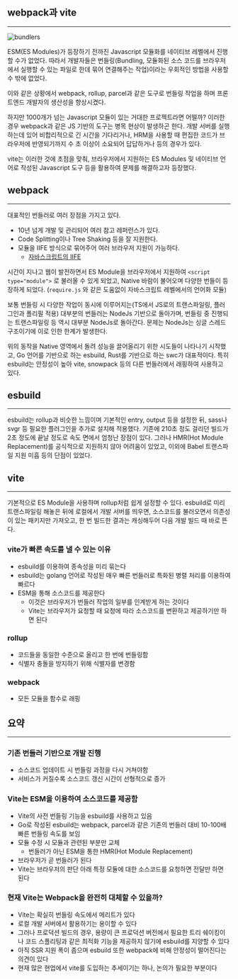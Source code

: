 ## webpack과 vite

---

![bundlers](https://github.com/zacinthepark/TIL/assets/86648892/80768dd6-b8c5-4d23-ad64-11768ebb75ff)

ESM(ES Modules)가 등장하기 전까진 Javascript 모듈화를 네이티브 레벨에서 진행할 수가 없었다. 따라서 개발자들은 번들링(Bundling, 모듈화된 소스 코드를 브라우저에서 실행할 수 있는 파일로 한데 묶어 연결해주는 작업)이라는 우회적인 방법을 사용할 수 밖에 없었다.

이와 같은 상황에서 webpack, rollup, parcel과 같은 도구로 번들링 작업을 하며 프론트엔드 개발자의 생산성을 향상시켰다.

하지만 1000개가 넘는 Javascript 모듈이 있는 거대한 프로젝트라면 어떨까? 이러한 경우 webpack과 같은 JS 기반의 도구는 병목 현상이 발생하곤 한다. 개발 서버를 실행하는데 있어 비합리적으로 긴 시간을 기다리거나, HRM을 사용할 때 편집한 코드가 브라우저에 반영되기까지 수 초 이상이 소요되어 답답하거나 등의 경우가 있다.

vite는 이러한 것에 초점을 맞춰, 브라우저에서 지원하는 ES Modules 및 네이티브 언어로 작성된 Javascript 도구 등을 활용하여 문제를 해결하고자 등장했다.

## webpack

---

대표적인 번들러로 여러 장점을 가지고 있다.

- 10년 넘게 개발 및 관리되어 여러 참고 레퍼런스가 있다.
- Code Splitting이나 Tree Shaking 등을 잘 지원한다.
- 모듈을 IIFE 방식으로 묶어주어 여러 브라우저 지원이 가능하다.
    - [자바스크립트의 IIFE](https://velog.io/@doondoony/javascript-iife)

시간이 지나고 웹이 발전하면서 ES Module을 브라우저에서 지원하여 `<script type="module">` 로 불러올 수 있게 되었고, Native 바람이 불어오며 다양한 번들이 등장하게 되었다. (`require.js` 와 같은 도움없이 자바스크립트 레벨에서의 언어화 모듈)

보통 번들링 시 다양한 작업이 동시에 이루어지는(TS에서 JS로의 트랜스파일링, 플러그인과 폴리필 적용) 대부분의 번들러는 NodeJs 기반으로 돌아가며, 번들링 중 진행되는 트랜스파일링 등 역시 대부분 NodeJs로 돌아간다. 문제는 NodeJs는 싱글 스레드 구조이기에 이로 인한 한계가 발생한다.

위의 동작을 Native 영역에서 돌려 성능을 끌어올리기 위한 시도들이 나타나기 시작했고, Go 언어를 기반으로 하는 esbuild, Rust를 기반으로 하는 swc가 대표적이다. 특히 esbuild는 안정성이 높아 vite, snowpack 등의 다른 번들러에서 래핑하여 사용하고 있다.

## esbuild

---

esbuild는 rollup과 비슷한 느낌이며 기본적인 entry, output 등을 설정한 뒤, sass나 svgr 등 필요한 플러그인을 추가로 설치해 적용했다. 기존에 210초 정도 걸리던 빌드가 2초 정도에 끝날 정도로 속도 면에서 엄청난 장점이 있다. 그러나 HMR(Hot Module Replacement)를 공식적으로 지원하지 않아 어려움이 있었고, 이외에 Babel 트랜스파일 지원 미흡 등의 단점이 있었다.

## vite

---

기본적으로 ES Module을 사용하며 rollup처럼 쉽게 설정할 수 있다. esbuild로 미리 트랜스파일링 해놓은 뒤에 로컬에서 개발 서버를 띄우면, 소스코드를 불러오면서 의존성이 있는 패키지만 가져오고, 한 번 빌드한 결과는 캐싱해두어 다음 개발 빌드 때 바로 뜬다.

### vite가 빠른 속도를 낼 수 있는 이유

- esbuild를 이용하여 종속성을 미리 묶는다
- esbuild는 golang 언어로 작성된 매우 빠른 번들러로 특화된 병렬 처리를 이용하여 빠르다
- ESM을 통해 소스코드를 제공한다
    - 이것은 브라우저가 번들러 작업의 일부를 인계받게 하는 것이다
    - Vite는 브라우저가 요청할 때 요청에 따라 소스코드를 변환하고 제공하기만 하면 된다

### rollup

- 코드들을 동일한 수준으로 올리고 한 번에 번들링함
- 식별자 충돌을 방지하기 위해 식별자를 변경함

### webpack

- 모든 모듈을 함수로 래핑

## 요약

---

### 기존 번들러 기반으로 개발 진행

- 소스코드 업데이트 시 번들링 과정을 다시 거쳐야함
- 서비스가 커질수록 소스코드 갱신 시간이 선형적으로 증가

### Vite는 ESM을 이용하여 소스코드를 제공함

- Vite의 사전 번들링 기능을 esbuild를 사용하고 있음
- Go로 작성된 esbuild는 webpack, parcel과 같은 기존의 번들러 대비 10-100배 빠른 번들링 속도를 보임
- 모듈 수정 시 모듈과 관련된 부분만 교체
    - 번들러가 아닌 ESM을 통한 HMR(Hot Module Replacement)
- 브라우저가 곧 번들러가 된다
- Vite는 브라우저의 판단 아래 특정 모듈에 대한 소스코드를 요청하면 전달만 하면 된다

### 현재 Vite는 Webpack을 완전히 대체할 수 있을까?

- Vite는 확실히 번들링 속도에서 메리트가 있다
- 로컬 개발 서버에서 활용하기는 용이할 수 있다
- 그러나 프로덕션 빌드의 경우, 용량이 큰 프로덕션 버전에서 필요한 트리 쉐이킹이나 코드 스플리팅과 같은 최적화 기능을 제공하지 않기에 esbuild를 지양할 수 있다
- 아직 SSR 지원 폭이 좁으며 esbuild 또한 webpack에 비해 안정성이 떨어진다는 의견이 있다
- 현재 많은 현업에서 vite를 도입하는 추세이기는 하나, 논의가 필요한 부분이다
